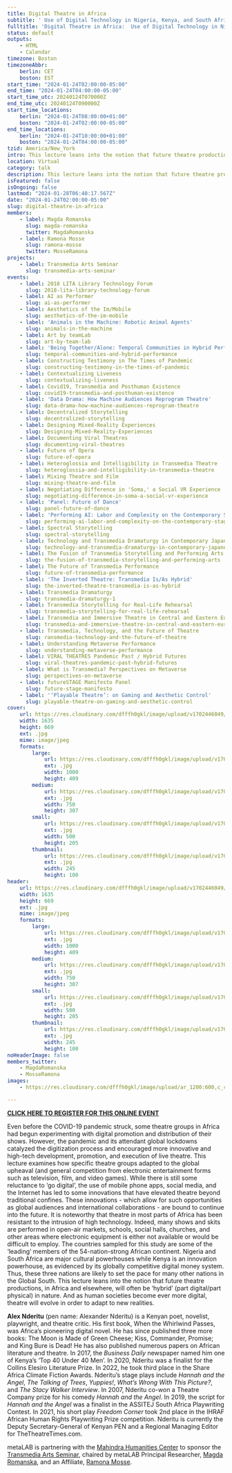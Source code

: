 ```yaml
---
title: Digital Theatre in Africa
subtitle: ' Use of Digital Technology in Nigeria, Kenya, and South Africa'
fulltitle: 'Digital Theatre in Africa:  Use of Digital Technology in Nigeria, Kenya, and South Africa'
status: default
outputs:
    - HTML
    - Calendar
timezone: Boston
timezoneAbbr:
    berlin: CET
    boston: EST
start_time: "2024-01-24T02:00:00-05:00"
end_time: "2024-01-24T04:00:00-05:00"
start_time_utc: 20240124T070000Z
end_time_utc: 20240124T090000Z
start_time_locations:
    berlin: "2024-01-24T08:00:00+01:00"
    boston: "2024-01-24T02:00:00-05:00"
end_time_locations:
    berlin: "2024-01-24T10:00:00+01:00"
    boston: "2024-01-24T04:00:00-05:00"
tzid: America/New_York
intro: This lecture leans into the notion that future theatre productions, in Africa and elsewhere, will often be ‘hybrid’ (part digital/part physical) in nature.
location: Virtual
category: talk
description: This lecture leans into the notion that future theatre productions, in Africa and elsewhere, will often be ‘hybrid’ (part digital/part physical) …
isFeatured: false
isOngoing: false
lastmod: "2024-01-28T06:40:17.567Z"
date: "2024-01-24T02:00:00-05:00"
slug: digital-theatre-in-africa
members:
    - label: Magda Romanska
      slug: magda-romanska
      twitter: MagdaRomanska
    - label: Ramona Mosse
      slug: ramona-mosse
      twitter: MosseRamona
projects:
    - label: Transmedia Arts Seminar
      slug: transmedia-arts-seminar
events:
    - label: 2018 LITA Library Technology Forum
      slug: 2018-lita-library-technology-forum
    - label: AI as Performer
      slug: ai-as-performer
    - label: Aesthetics of the Im/Mobile
      slug: aesthetics-of-the-im-mobile
    - label: 'Animals in the Machine: Robotic Animal Agents'
      slug: animals-in-the-machine
    - label: Art by teamLab
      slug: art-by-team-lab
    - label: 'Being Together/Alone: Temporal Communities in Hybrid Performances'
      slug: temporal-communities-and-hybrid-performance
    - label: Constructing Testimony in The Times of Pandemic
      slug: constructing-testimony-in-the-times-of-pandemic
    - label: Contextualizing Liveness
      slug: contextualizing-liveness
    - label: Covid19, Transmedia and Posthuman Existence
      slug: covid19-transmedia-and-posthuman-existence
    - label: 'Data Drama: How Machine Audiences Reprogram Theatre'
      slug: data-drama-how-machine-audiences-reprogram-theatre
    - label: Decentralized Storytelling
      slug: decentralized-storytelling
    - label: Designing Mixed-Reality Experiences
      slug: Designing-Mixed-Reality-Experiences
    - label: Documenting Viral Theatres
      slug: documenting-viral-theatres
    - label: Future of Opera
      slug: future-of-opera
    - label: Heteroglossia and Intelligibility in Transmedia Theatre
      slug: heteroglossia-and-intelligibility-in-transmedia-theatre
    - label: Mixing Theatre and Film
      slug: mixing-theatre-and-film
    - label: Negotiating Difference in 'Soma,' a Social VR Experience
      slug: negotiating-difference-in-soma-a-social-vr-experience
    - label: 'Panel: Future of Dance'
      slug: panel-future-of-dance
    - label: 'Performing AI: Labor and Complexity on the Contemporary Stage'
      slug: performing-ai-labor-and-complexity-on-the-contemporary-stage
    - label: Spectral Storytelling
      slug: spectral-storytelling
    - label: Technology and Transmedia Dramaturgy in Contemporary Japanese Performing Arts
      slug: technology-and-transmedia-dramaturgy-in-contemporary-japanese-performing-arts
    - label: The Fusion of Transmedia Storytelling and Performing Arts
      slug: the-fusion-of-transmedia-storytelling-and-performing-arts
    - label: The Future of Transmedia Performance
      slug: future-of-transmedia-performance
    - label: 'The Inverted Theatre: Transmedia Is/As Hybrid'
      slug: the-inverted-theatre-transmedia-is-as-hybrid
    - label: Transmedia Dramaturgy
      slug: transmedia-dramaturgy-1
    - label: Transmedia Storytelling for Real-Life Rehearsal
      slug: transmedia-storytelling-for-real-life-rehearsal
    - label: Transmedia and Immersive Theatre in Central and Eastern Europe
      slug: transmedia-and-immersive-theatre-in-central-and-eastern-europe
    - label: Transmedia, Technology, and the Future of Theatre
      slug: ransmedia-technology-and-the-future-of-theatre
    - label: Understanding Metaverse Performance
      slug: understanding-metaverse-performance
    - label: VIRAL THEATRES Pandemic Past / Hybrid Futures
      slug: viral-theatres-pandemic-past-hybrid-futures
    - label: What is Transmedia? Perspectives on Metaverse
      slug: perspectives-on-metaverse
    - label: futureSTAGE Manifesto Panel
      slug: future-stage-manifesto
    - label: '‘Playable Theatre’: on Gaming and Aesthetic Control'
      slug: playable-theatre-on-gaming-and-aesthetic-control
cover:
    url: https://res.cloudinary.com/dfffh0gkl/image/upload/v1702446049/Alex_Poster_cfaa33ecfe.jpg
    width: 1635
    height: 669
    ext: .jpg
    mime: image/jpeg
    formats:
        large:
            url: https://res.cloudinary.com/dfffh0gkl/image/upload/v1702446050/large_Alex_Poster_cfaa33ecfe.jpg
            ext: .jpg
            width: 1000
            height: 409
        medium:
            url: https://res.cloudinary.com/dfffh0gkl/image/upload/v1702446051/medium_Alex_Poster_cfaa33ecfe.jpg
            ext: .jpg
            width: 750
            height: 307
        small:
            url: https://res.cloudinary.com/dfffh0gkl/image/upload/v1702446051/small_Alex_Poster_cfaa33ecfe.jpg
            ext: .jpg
            width: 500
            height: 205
        thumbnail:
            url: https://res.cloudinary.com/dfffh0gkl/image/upload/v1702446050/thumbnail_Alex_Poster_cfaa33ecfe.jpg
            ext: .jpg
            width: 245
            height: 100
header:
    url: https://res.cloudinary.com/dfffh0gkl/image/upload/v1702446049/Alex_Poster_cfaa33ecfe.jpg
    width: 1635
    height: 669
    ext: .jpg
    mime: image/jpeg
    formats:
        large:
            url: https://res.cloudinary.com/dfffh0gkl/image/upload/v1702446050/large_Alex_Poster_cfaa33ecfe.jpg
            ext: .jpg
            width: 1000
            height: 409
        medium:
            url: https://res.cloudinary.com/dfffh0gkl/image/upload/v1702446051/medium_Alex_Poster_cfaa33ecfe.jpg
            ext: .jpg
            width: 750
            height: 307
        small:
            url: https://res.cloudinary.com/dfffh0gkl/image/upload/v1702446051/small_Alex_Poster_cfaa33ecfe.jpg
            ext: .jpg
            width: 500
            height: 205
        thumbnail:
            url: https://res.cloudinary.com/dfffh0gkl/image/upload/v1702446050/thumbnail_Alex_Poster_cfaa33ecfe.jpg
            ext: .jpg
            width: 245
            height: 100
noHeaderImage: false
members_twitter:
    - MagdaRomanska
    - MosseRamona
images:
    - https://res.cloudinary.com/dfffh0gkl/image/upload/ar_1200:600,c_crop/c_limit,h_1200,w_600/v1702446049/Alex_Poster_cfaa33ecfe.jpg

---
```

**[CLICK HERE TO REGISTER FOR THIS ONLINE EVENT](https://zoom.us/meeting/register/tJMvcOutqTgvGd23_JXjOnGBpoR72a9uhz8a)**

Even before the COVID-19 pandemic struck, some theatre groups in Africa had begun experimenting with digital promotion and distribution of their shows. However, the pandemic and its attendant global lockdowns catalyzed the digitization process and encouraged more innovative and high-tech development, promotion, and execution of live theatre. This lecture examines how specific theatre groups adapted to the global upheaval (and general competition from electronic entertainment forms such as television, film, and video games). While there is still some reluctance to ‘go digital’, the use of mobile phone apps, social media, and the Internet has led to some innovations that have elevated theatre beyond traditional confines. These innovations - which allow for such opportunities as global audiences and international collaborations - are bound to continue into the future.  It is noteworthy that theatre in most parts of Africa has been resistant to the intrusion of high technology. Indeed, many shows and skits are performed in open-air markets, schools, social halls, churches, and other areas where electronic equipment is either not available or would be difficult to employ. The countries sampled for this study are some of the ‘leading’ members of the 54-nation-strong African continent. Nigeria and South Africa are major cultural powerhouses while Kenya is an innovation powerhouse, as evidenced by its globally competitive digital money system. Thus, these three nations are likely to set the pace for many other nations in the Global South. This lecture leans into the notion that future theatre productions, in Africa and elsewhere, will often be ‘hybrid’ (part digital/part physical) in nature. And as human societies become ever more digital, theatre will evolve in order to adapt to new realities.

**Alex Nderitu** (pen name: Alexander Nderitu) is a Kenyan poet, novelist, playwright, and theatre critic. His first book, When the Whirlwind Passes, was Africa’s pioneering digital novel. He has since published three more books: The Moon is Made of Green Cheese; Kiss, Commander, Promise; and King Bure is Dead! He has also published numerous papers on African literature and theatre. In 2017, the *Business Daily* newspaper named him one of Kenya’s ‘Top 40 Under 40 Men’.  In 2020, Nderitu was a finalist for the Collins Elesiro Literature Prize. In 2022, he took third place in the Share Africa Climate Fiction Awards.  Nderitu’s stage plays include *Hannah and the Angel*, *The Talking of Trees*, *Yuppies!*, *What’s Wrong With This Picture?*, and *The Stacy Walker Interview*. In 2007, Nderitu co-won a Theatre Company prize for his comedy *Hannah and the Angel*. In 2019, the script for *Hannah and the Angel* was a finalist in the ASSITEJ South Africa Playwriting Contest. In 2021, his short play *Freedom Corner* took 2nd place in the IHRAF African Human Rights Playwriting Prize competition. Nderitu is currently the Deputy Secretary-General of Kenyan PEN and a Regional Managing Editor for TheTheatreTimes.com.  


metaLAB is partnering with the [Mahindra Humanities Center](https://mahindrahumanities.fas.harvard.edu/transmedia-arts) to sponsor the [Transmedia Arts Seminar]( https://mlml.io/p/transmedia-arts-seminar/), chaired by metaLAB Principal Researcher, [Magda Romanska]( https://mlml.io/m/magda-romanska/), and an Affiliate, [Ramona Mosse](https://mlml.io/r/ramona-mosse/).